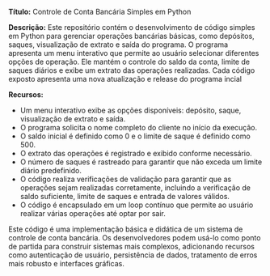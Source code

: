 **Título:** Controle de Conta Bancária Simples em Python

**Descrição:** Este repositório contém o desenvolvimento de código simples em Python para gerenciar operações bancárias básicas, como depósitos, saques, visualização de extrato e saída do programa. O programa apresenta um menu interativo que permite ao usuário selecionar diferentes opções de operação. Ele mantém o controle do saldo da conta, limite de saques diários e exibe um extrato das operações realizadas. Cada código exposto apresenta uma nova atualização e release do programa incial

**Recursos:**

* Um menu interativo exibe as opções disponíveis: depósito, saque, visualização de extrato e saída.
* O programa solicita o nome completo do cliente no início da execução.
* O saldo inicial é definido como 0 e o limite de saque é definido como 500.
* O extrato das operações é registrado e exibido conforme necessário.
* O número de saques é rastreado para garantir que não exceda um limite diário predefinido.
* O código realiza verificações de validação para garantir que as operações sejam realizadas corretamente, incluindo a verificação de saldo suficiente, limite de saques e entrada de valores válidos.
* O código é encapsulado em um loop contínuo que permite ao usuário realizar várias operações até optar por sair.

Este código é uma implementação básica e didática de um sistema de controle de conta bancária. Os desenvolvedores podem usá-lo como ponto de partida para construir sistemas mais complexos, adicionando recursos como autenticação de usuário, persistência de dados, tratamento de erros mais robusto e interfaces gráficas.





